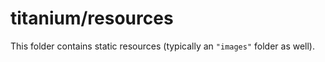 # titanium/resources

This folder contains static resources (typically an `"images"` folder as well).
